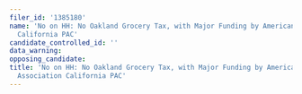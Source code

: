 ```yaml
---
filer_id: '1385180'
name: 'No on HH: No Oakland Grocery Tax, with Major Funding by American Beverage Association
  California PAC'
candidate_controlled_id: ''
data_warning: 
opposing_candidate: 
title: 'No on HH: No Oakland Grocery Tax, with Major Funding by American Beverage
  Association California PAC'
---
```

